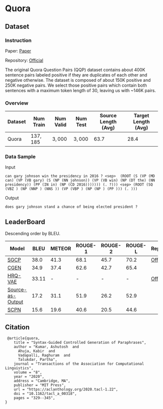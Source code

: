 # Quora

## Dataset

### Instruction

Paper: [Paper](https://arxiv.org/abs/2005.08417)

Repository: [Official](https://github.com/malllabiisc/SGCP)

The original Quora Question Pairs (QQP) dataset contains about 400K sentence pairs labeled positive if they are duplicates of each other and negative otherwise. The dataset is composed of about 150K positive and 250K negative pairs. We select those positive pairs which contain both sentences with a maximum token length of 30, leaving us with ~146K pairs.

### Overview

| Dataset | Num Train | Num Valid | Num Test | Source Length (Avg) | Target Length (Avg) |
| ------- | --------- | --------- | -------- | ------------------- | ------------------- |
| Quora   | $137,185$ | $3,000$   | $3,000$  | $63.7$              | $28.4$              |

### Data Sample

Input

```
can gary johnson win the presidency in 2016 ? <sep>  (ROOT (S (VP (MD can) (VP (VB gary) (S (NP (NN johnson)) (VP (VB win) (NP (DT the) (NN presidency)) (PP (IN in) (NP (CD 2016))))))) (. ?))) <sep> (ROOT (SQ (VBZ ) (NP (NNP ) (NNS )) (VP (VBP ) (NP (NP ) (PP ))) (. )))
```

Output

```
does gary johnson stand a chance of being elected president ?
```

## LeaderBoard

Descending order by BLEU.

| Model                                                    | BLEU    | METEOR | ROUGE-1 | ROUGE-2 | ROUGE-L | Repository                                        | Generated Text |
| -------------------------------------------------------- | ------- | ------ | ------- | ------- | ------- | ------------------------------------------------- | -------------- |
| [SGCP](https://arxiv.org/abs/2005.08417)                 | $38.0$  | $41.3$ | $68.1$  | $45.7$  | $70.2$  | [Official](https://github.com/malllabiisc/SGCP)   |                |
| [CGEN](https://arxiv.org/abs/2005.08417)                 | $34.9$  | $37.4$ | $62.6$  | $42.7$  | $65.4$  |                                                   |                |
| [HRQ-VAE](https://arxiv.org/pdf/2203.03463v2.pdf)        | $33.11$ | -      | -       | -       | -       | [Official](https://github.com/tomhosking/hrq-vae) |                |
| [Source-as-Output](https://arxiv.org/pdf/2005.08417.pdf) | $17.2$  | $31.1$ | $51.9$  | $26.2$  | $52.9$  |                                                   |                |
| [SCPN](https://arxiv.org/abs/2005.08417)                 | $15.6$  | $19.6$ | $40.6$  | $20.5$  | $44.6$  |                                                   |                |

## Citation

```
 @article{quora,
    title = "Syntax-Guided Controlled Generation of Paraphrases",
    author = "Kumar, Ashutosh  and
      Ahuja, Kabir  and
      Vadapalli, Raghuram  and
      Talukdar, Partha",
    journal = "Transactions of the Association for Computational Linguistics",
    volume = "8",
    year = "2020",
    address = "Cambridge, MA",
    publisher = "MIT Press",
    url = "https://aclanthology.org/2020.tacl-1.22",
    doi = "10.1162/tacl_a_00318",
    pages = "329--345",
}
```